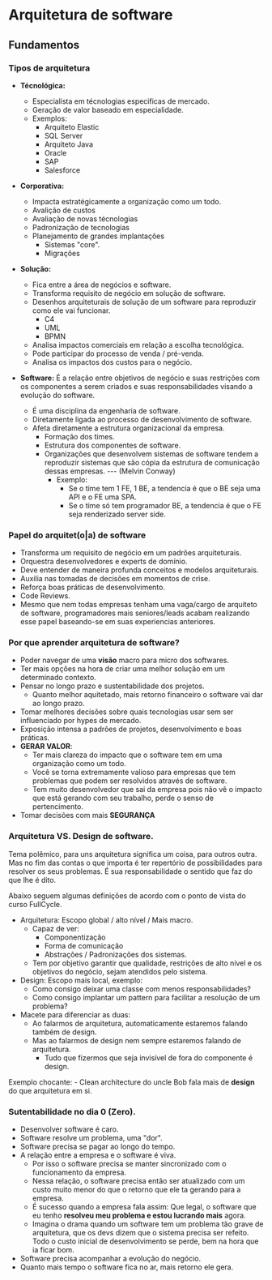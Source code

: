 # Arquitetura de software


## Fundamentos
### Tipos de arquitetura

- **Técnológica:**
    - Especialista em técnologias especificas de mercado.
    - Geração de valor baseado em especialidade.
    - Exemplos:
        - Arquiteto Elastic
        - SQL Server
        - Arquiteto Java
        - Oracle
        - SAP
        - Salesforce
- **Corporativa:**
    - Impacta estratégicamente a organização como um todo.
    - Avalição de custos
    - Avaliação de novas técnologias
    - Padronização de tecnologias
    - Planejamento de grandes implantações
        - Sistemas "core".
        - Migrações
- **Solução:**
    - Fica entre a área de negócios e software.
    - Transforma requisito de negócio em solução de software.
    - Desenhos arquiteturais de solução de um software para reproduzir como ele vai funcionar.
        - C4
        - UML
        - BPMN
    - Analisa impactos comerciais em relação a escolha tecnológica.
    - Pode participar do processo de venda / pré-venda.
    - Analisa os impactos dos custos para o negócio.

- **Software:** É a relação entre objetivos de negócio e suas restrições com os componentes a serem criados e suas responsabilidades visando a evolução do software.
    - É uma disciplina da engenharia de software.
    - Diretamente ligada ao processo de desenvolvimento de software.
    - Afeta diretamente a estrutura organizacional da empresa.
        - Formação dos times.
        - Estrutura dos componentes de software.
        - Organizações que desenvolvem sistemas de software tendem a reproduzir sistemas que são cópia da estrutura de comunicação dessas empresas. --- (Melvin Conway)
            - Exemplo:
                - Se o time tem 1 FE, 1 BE, a tendencia é que o BE seja uma API e o FE uma SPA.
                - Se o time só tem programador BE, a tendencia é que o FE seja renderizado server side.


### Papel do arquitet(o|a) de software

- Transforma um requisito de negócio em um padrões arquiteturais.
- Orquestra desenvolvedores e experts de domínio.
- Deve entender de maneira profunda conceitos e modelos arquiteturais.
- Auxilia nas tomadas de decisões em momentos de crise. 
- Reforça boas práticas de desenvolvimento.
- Code Reviews.
- Mesmo que nem todas empresas tenham uma vaga/cargo de arquiteto de software, programadores mais seniores/leads acabam realizando esse papel baseando-se em suas experiencias anteriores.


### Por que aprender arquitetura de software?

- Poder navegar de uma **visão** macro para micro dos softwares.
- Ter mais opções na hora de criar uma melhor solução em um determinado contexto.
- Pensar no longo prazo e sustentabilidade dos projetos.
    - Quanto melhor aquitetado, mais retorno financeiro o software vai dar ao longo prazo.
- Tomar melhores decisões sobre quais tecnologias usar sem ser influenciado por hypes de mercado.
- Exposição intensa a padrões de projetos, desenvolvimento e boas práticas.
- **GERAR VALOR**:
    - Ter mais clareza do impacto que o software tem em uma organização como um todo.
    - Você se torna extremamente valioso para empresas que tem problemas que podem ser resolvidos através de software.
    - Tem muito desenvolvedor que sai da empresa pois não vê o impacto que está gerando com seu trabalho, perde o senso de pertencimento.
- Tomar decisões com mais **SEGURANÇA**
    
### Arquitetura VS. Design de software.

Tema polêmico, para uns arquitetura significa um coisa, para outros outra. Mas no fim das contas o que importa é ter repertório de possibilidades para resolver os seus problemas. É sua responsabilidade o sentido que faz do que lhe é dito.

Abaixo seguem algumas definições de acordo com o ponto de vista do curso FullCycle.

- Arquitetura: Escopo global / alto nível / Mais macro.
    - Capaz de ver:
        - Componentização
        - Forma de comunicação
        - Abstrações / Padronizações dos sistemas.
    - Tem por objetivo garantir que qualidade, restrições de alto nível e os objetivos do negócio, sejam atendidos pelo sistema.
- Design: Escopo mais local, exemplo:
    - Como consigo deixar uma classe com menos responsabilidades?
    - Como consigo implantar um pattern para facilitar a resolução de um problema?
- Macete para diferenciar as duas:
    - Ao falarmos de arquitetura, automaticamente estaremos falando também de design.
    - Mas ao falarmos de design nem sempre estaremos falando de arquitetura.
        - Tudo que fizermos que seja invisível de fora do componente é design.

Exemplo chocante:
    - Clean architecture do uncle Bob fala mais de **design** do que arquitetura em si.


### Sutentabilidade no dia 0 (Zero).

- Desenvolver software é caro.
- Software resolve um problema, uma "dor".
- Software precisa se pagar ao longo do tempo.
- A relação entre a empresa e o software é viva.
    - Por isso o software precisa se manter sincronizado com o funcionamento da empresa.
    - Nessa relação, o software precisa então ser atualizado com um custo muito menor do que o retorno que ele ta gerando para a empresa.
    - É sucesso quando a empresa fala assim: Que legal, o software que eu tenho **resolveu meu problema e estou lucrando mais** agora.
    - Imagina o drama quando um software tem um problema tão grave de arquitetura, que os devs dizem que o sistema precisa ser refeito. Todo o custo inicial de desenvolvimento se perde, bem na hora que ia ficar bom.
- Software precisa acompanhar a evolução do negócio.
- Quanto mais tempo o software fica no ar, mais retorno ele gera.

